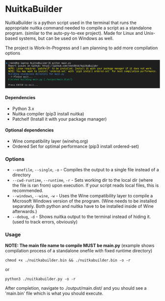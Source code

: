 # NuitkaBuilder

NuitkaBuilder is a python script used in the terminal that runs the appropriate nuitka command needed to compile a script as a standalone program. (similar to the auto-py-to-exe project). Made for Linux and Unix-based systems, but can be used on Windows as well.

The project is Work-In-Progress and I am planning to add more compilation options

![screenshot](https://github.com/neek8044/NuitkaBuilder/blob/main/screenshot.png?raw=true)

#### Dependencies
- Python 3.x
- Nuitka compiler (pip3 install nuitka)
- Patchelf (Install it with your package manager)

#### Optional dependencies
- Wine compatibility layer (winehq.org)
- Ordered Set for optimal performance (pip3 install ordered-set)

### Options
- `--onefile`, `--single`, `-o` - Compiles the output to a single file instead of a directory
- `--cwd-runtime`, `--runtime`, `-r` - Sets working dir to the local dir (where the file is ran from) upon execution. If your script reads local files, this is recommended.
- `--windows`, `--wine`, `-w` - Uses the Wine compatibility layer to compile a Microsoft Windows version of the program. (Wine needs to be installed separately. Both python and nuitka have to be installed inside of Wine afterwards.)
- `--debug`, `-d` - Shows nuitka output to the terminal instead of hiding it. (used to track errors, obviously)

### Usage
**NOTE: The main file name to compile MUST be main.py**
(example shows compilation process of a standalone onefile with fixed runtime directory)
```
chmod +x ./nuitkabuilder.bin && ./nuitkabuilder.bin -o -r
```
or
```
python3 ./nuitkabuilder.py -o -r
```

After completion, navigate to ./output/main.dist/ and you should see a 'main.bin' file which is what you should execute.

